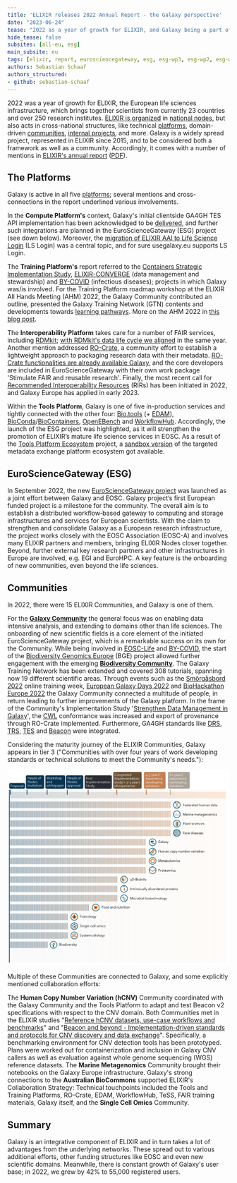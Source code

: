 ```yaml
---
title: 'ELIXIR releases 2022 Annual Report - the Galaxy perspective'
date: "2023-06-24"
tease: "2022 as a year of growth for ELIXIR, and Galaxy being a part of it."
hide_tease: false
subsites: [all-eu, esg]
main_subsite: eu
tags: [elixir, report, eurosciencegateway, esg, esg-wp3, esg-wp2, esg-wp1, esg-wp3, esg-wp5]
authors: Sebastian Schaaf
authors_structured:
- github: sebastian-schaaf
---
```


2022 was a year of growth for ELIXIR, the European life sciences infrastructure, which brings together scientists from currently 23 countries and over 250 research institutes. [ELIXIR is organized](https://elixir-europe.org/how-we-work) in [national nodes](https://elixir-europe.org/about-us/who-we-are/nodes), but also acts in cross-national structures, like technical [platforms](https://elixir-europe.org/platforms), domain-driven [communities](https://elixir-europe.org/communities), [internal projects](https://elixir-europe.org/internal-projects), and more. Galaxy is a widely spread project, represented in ELIXIR since 2015, and to be considered both a framework as well as a community. Accordingly, it comes with a number of mentions in [ELIXIR's annual report](https://elixir-europe.org/news/elixir-releases-2022-annual-report) ([PDF](https://elixir-europe.org/sites/default/files/documents/annual-report-2022.pdf)).

## The Platforms

Galaxy is active in all five [platforms](https://elixir-europe.org/platforms); several mentions and cross-connections in the report underlined various involvements.

In the **Compute Platform's** context, Galaxy's initial clientside GA4GH TES API implementation has been acknowledged to be [delivered](https://github.com/galaxyproject/galaxy/pull/14777), and further such integrations are planned in the EuroScienceGateway (ESG) project (see down below). Moreover, the [migration of ELIXIR AAI to Life Science Login](https://elixir-europe.org/AAI-migration) (LS Login) was a central topic, and for sure usegalaxy.eu supports LS Login.

The **Training Platform's** report referred to the [Containers Strategic Implementation Study](https://elixir-europe.org/internal-projects/commissioned-services/making-container-services-integratable), [ELIXIR-CONVERGE](https://elixir-europe.org/about-us/how-funded/eu-projects/converge) (data management and stewardship) and [BY-COVID](https://by-covid.org) (infectious diseases); projects in which Galaxy was/is involved. For the Training Platform roadmap workshop at the ELIXIR All Hands Meeting (AHM) 2022, the Galaxy Community contributed an outline, presented the Galaxy Training Network (GTN) contents and developments towards [learning pathways](https://training.galaxyproject.org/training-material/learning-pathways/). More on the AHM 2022 in [this blog post](https://galaxyproject.org/news/2022-06-21-elixirah22/).

The **Interoperability Platform** takes care for a number of FAIR services, including [RDMkit](https://rdmkit.elixir-europe.org/); [with RDMkit's data life cycle we aligned](https://galaxyproject.org/news/2022-10-19-rdm-galaxy/) in the same year. Another mention addressed [RO-Crate](https://www.researchobject.org/ro-crate/), a community effort to establish a lightweight approach to packaging research data with their metadata. [RO-Crate functionalities are already available Galaxy](https://galaxyproject.org/news/2023-02-23-structured-data-exports-ro-bco/), and the core developers are included in EuroScienceGateway with their own work package 'Stimulate FAIR and reusable research'. Finally, the most recent call for  [Recommended Interoperability Resources](https://elixir-europe.org/platforms/interoperability/rirs) (RIRs) has been initiated in 2022, and Galaxy Europe has applied in early 2023.

Within the **Tools Platform**, Galaxy is one of five in-production services and tightly connected with the other four: [Bio.tools](https://bio.tools) (+ [EDAM](https://edamontology.org)), [BioConda](https://bioconda.github.io)/[BioContainers](https://biocontainers.pro), [OpenEBench](https://openebench.bsc.es/dashboard/) and [WorkflowHub](https://workflowhub.eu). Accordingly, the launch of the ESG project was highlighted, as it will strengthen the promotion of ELIXIR’s mature life science services in EOSC. As a result of the [Tools Platform Ecosystem](https://elixir-europe.org/internal-projects/commissioned-services/tools-platform-ecosystem) project, a [sandbox version](https://github.com/bio-tools/content-sandbox) of the targeted metadata exchange platform ecosystem got available. 

## EuroScienceGateway (ESG)

In September 2022, the new [EuroScienceGateway project](https://www.eurosciencegateway.org) was launched as a joint effort between Galaxy and EOSC. Galaxy project’s first European funded project is a milestone for the community. The overall aim is to establish a distributed workflow‐based gateway to computing and storage infrastructures and services for European scientists.
With the claim to strengthen and consolidate Galaxy as a European research infrastructure, the project works closely with the EOSC Association (EOSC-A) and involves many ELIXIR partners and members, bringing ELIXIR Nodes closer together. Beyond, further external key research partners and other infrastructures in Europe are involved, e.g. EGI and EuroHPC. A key feature is the onboarding of new communities, even beyond the life sciences.

## Communities

In 2022, there were 15 ELIXIR Communities, and Galaxy is one of them. 

For the [**Galaxy Community**](https://elixir-europe.org/communities/galaxy) the general focus was on enabling data intensive analysis, and extending to domains other than life sciences. The onboarding of new scientific fields is a core element of the initiated EuroScienceGateway project, which is a remarkable success on its own for the Community. 
While being involved in [EOSC-Life](https://www.eosc-life.eu) and [BY-COVID](https://by-covid.org), the start of the [Biodiversity Genomics Europe](https://biodiversitygenomics.eu) (BGE) project allowed further engagement with the emerging [**Biodiversity Community**](https://elixir-europe.org/communities/biodiversity). The Galaxy Training Network has been extended and covered 308 tutorials, spanning now 19 different scientific areas. Through events such as the [Smörgåsbord 2022](https://gallantries.github.io/video-library/events/smorgasbord2/tapas.html) online training week, [European Galaxy Days 2022](https://galaxyproject.org/events/2022-10-egd/) and [BioHackathon Europe 2022](https://elixir-europe.org/events/biohackathon-europe-2022) the Galaxy Community connected a multitude of people, in return leading to further improvements of the Galaxy platform. 
In the frame of the Community's Implementation Study '[Strengthen Data Management in Galaxy](https://elixir-europe.org/internal-projects/commissioned-services/strengthen-data-management-galaxy)', the [CWL](https://www.commonwl.org) conformance was increased and export of provenance through RO-Crate implemented. Furthermore, GA4GH standards like [DRS](https://www.ga4gh.org/product/data-repository-service-drs/), [TRS](https://www.ga4gh.org/product/tool-registry-service-trs/), [TES](https://www.ga4gh.org/product/task-execution-service-tes/) and [Beacon](https://www.ga4gh.org/product/beacon-api/) were integrated.

Considering the maturity journey of the ELIXIR Communities, Galaxy appears in tier 3 ("Communities with over four years of work developing standards or technical solutions to meet the Community's needs."): 

<img src="ELIXIR_Community_maturity_journey.png" width="600">

Multiple of these Communities are connected to Galaxy, and some explicitly mentioned collaboration efforts:

The **Human Copy Number Variation (hCNV)** Community coordinated with the Galaxy Community and the Tools Platform to adapt and test Beacon v2 specifications with respect to the CNV domain. Both Communities met in the ELIXIR studies "[Reference hCNV datasets, use-case workflows and benchmarks](https://elixir-europe.org/internal-projects/commissioned-services/reference-hcnv-datasets)" and "[Beacon and beyond - Implementation-driven standards and protocols for CNV discovery and data exchange](https://elixir-europe.org/internal-projects/commissioned-services/beacon-and-beyond)". Specifically, a benchmarking environment for CNV detection tools has been prototyped. Plans were worked out for containerization and inclusion in Galaxy CNV callers as well as evaluation against whole genome sequencing (WGS) reference datasets. The **Marine Metagenomics** Community brought their notebooks on the Galaxy Europe infrastructure. Galaxy's strong connections to the **Australian BioCommons** supported ELIXIR's Collaboration Strategy: Technical touchpoints included the Tools and Training Platforms, RO-Crate, EDAM, WorkflowHub, TeSS, FAIR training materials, Galaxy itself, and the **Single Cell Omics** Community.

## Summary

Galaxy is an integrative component of ELIXIR and in turn takes a lot of advantages from the underlying networks. These spread out to various additional efforts, other funding structures like EOSC and even new scientific domains. Meanwhile, there is constant growth of Galaxy's user base; in 2022, we grew by 42% to 55,000 registered users.



